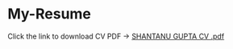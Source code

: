 # My-Resume

Click the link to download CV PDF -> [SHANTANU GUPTA CV .pdf](https://github.com/Shantanugupta43/My-Resume/files/9815750/SHANTANU.GUPTA.CV.pdf)

